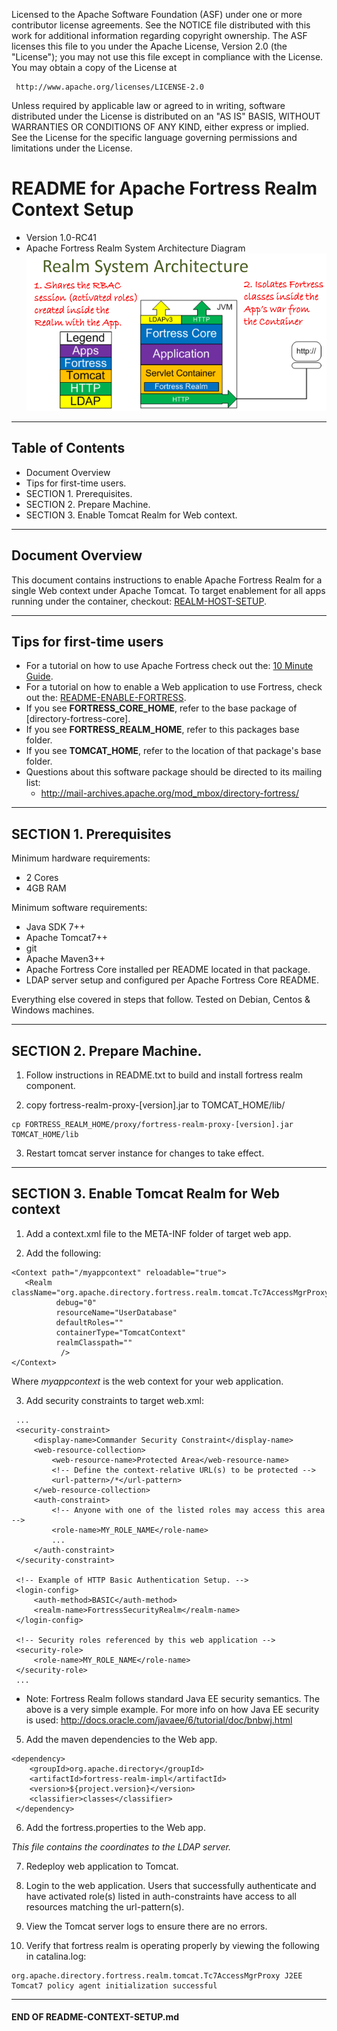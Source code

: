    Licensed to the Apache Software Foundation (ASF) under one
   or more contributor license agreements.  See the NOTICE file
   distributed with this work for additional information
   regarding copyright ownership.  The ASF licenses this file
   to you under the Apache License, Version 2.0 (the
   "License"); you may not use this file except in compliance
   with the License.  You may obtain a copy of the License at

     http://www.apache.org/licenses/LICENSE-2.0

   Unless required by applicable law or agreed to in writing,
   software distributed under the License is distributed on an
   "AS IS" BASIS, WITHOUT WARRANTIES OR CONDITIONS OF ANY
   KIND, either express or implied.  See the License for the
   specific language governing permissions and limitations
   under the License.

# README for Apache Fortress Realm Context Setup
 * Version 1.0-RC41
 * Apache Fortress Realm System Architecture Diagram
 ![Apache Fortress Realm System Architecture](images/fortress-realm-system-arch.png "Apache Fortress Realm System Architecture")

-------------------------------------------------------------------------------
## Table of Contents

 * Document Overview
 * Tips for first-time users.
 * SECTION 1. Prerequisites.
 * SECTION 2. Prepare Machine.
 * SECTION 3. Enable Tomcat Realm for Web context.

___________________________________________________________________________________
## Document Overview

This document contains instructions to enable Apache Fortress Realm for a single Web context under Apache Tomcat.  To target enablement for all apps running under the container, checkout: [REALM-HOST-SETUP](./REALM-HOST-SETUP.md).

___________________________________________________________________________________
##  Tips for first-time users

 * For a tutorial on how to use Apache Fortress check out the: [10 Minute Guide](http://directory.apache.org/fortress/gen-docs/latest/apidocs/org/apache/directory/fortress/core/doc-files/ten-minute-guide.html).
 * For a tutorial on how to enable a Web application to use Fortress, check out the: [README-ENABLE-FORTRESS](https://github.com/shawnmckinney/wicket-sample/blob/master/README-ENABLE-FORTRESS.md).
 * If you see **FORTRESS_CORE_HOME**, refer to the base package of [directory-fortress-core].
 * If you see **FORTRESS_REALM_HOME**, refer to this packages base folder.
 * If you see **TOMCAT_HOME**, refer to the location of that package's base folder.
 * Questions about this software package should be directed to its mailing list:
   * http://mail-archives.apache.org/mod_mbox/directory-fortress/

-------------------------------------------------------------------------------
## SECTION 1. Prerequisites

Minimum hardware requirements:
 * 2 Cores
 * 4GB RAM

Minimum software requirements:
 * Java SDK 7++
 * Apache Tomcat7++
 * git
 * Apache Maven3++
 * Apache Fortress Core installed per README located in that package.
 * LDAP server setup and configured per Apache Fortress Core README.

Everything else covered in steps that follow.  Tested on Debian, Centos & Windows machines.

-------------------------------------------------------------------------------
## SECTION 2. Prepare Machine.

1. Follow instructions in README.txt to build and install fortress realm component.

2. copy fortress-realm-proxy-[version].jar to TOMCAT_HOME/lib/

 ```
 cp FORTRESS_REALM_HOME/proxy/fortress-realm-proxy-[version].jar TOMCAT_HOME/lib
 ```

3. Restart tomcat server instance for changes to take effect.

-------------------------------------------------------------------------------
## SECTION 3. Enable Tomcat Realm for Web context

1. Add a context.xml file to the META-INF folder of target web app.

2. Add the following:
 ```
 <Context path="/myappcontext" reloadable="true">
    <Realm className="org.apache.directory.fortress.realm.tomcat.Tc7AccessMgrProxy"
           debug="0"
           resourceName="UserDatabase"
           defaultRoles=""
           containerType="TomcatContext"
           realmClasspath=""
            />
 </Context>
 ```

 Where *myappcontext* is the web context for your web application.

3. Add security constraints to target web.xml:
 ```
  ...
  <security-constraint>
      <display-name>Commander Security Constraint</display-name>
      <web-resource-collection>
          <web-resource-name>Protected Area</web-resource-name>
          <!-- Define the context-relative URL(s) to be protected -->
          <url-pattern>/*</url-pattern>
      </web-resource-collection>
      <auth-constraint>
          <!-- Anyone with one of the listed roles may access this area -->
          <role-name>MY_ROLE_NAME</role-name>
          ...
      </auth-constraint>
  </security-constraint>

  <!-- Example of HTTP Basic Authentication Setup. -->
  <login-config>
      <auth-method>BASIC</auth-method>
      <realm-name>FortressSecurityRealm</realm-name>
  </login-config>

  <!-- Security roles referenced by this web application -->
  <security-role>
      <role-name>MY_ROLE_NAME</role-name>
  </security-role>
  ...
 ```

 * Note:  Fortress Realm follows standard Java EE security semantics.  The above is a very simple example. For more info on how Java EE security is used: http://docs.oracle.com/javaee/6/tutorial/doc/bnbwj.html

5. Add the maven dependencies to the Web app.

 ```
 <dependency>
     <groupId>org.apache.directory</groupId>
     <artifactId>fortress-realm-impl</artifactId>
     <version>${project.version}</version>
     <classifier>classes</classifier>
  </dependency>
  ```

6. Add the fortress.properties to the Web app.

 *This file contains the coordinates to the LDAP server.*

7. Redeploy web application to Tomcat.

8. Login to the web application.  Users that successfully authenticate and have activated role(s) listed in auth-constraints have access to all resources matching the url-pattern(s).

9. View the Tomcat server logs to ensure there are no errors.

10. Verify that fortress realm is operating properly by viewing the following in catalina.log:

 ```
 org.apache.directory.fortress.realm.tomcat.Tc7AccessMgrProxy J2EE Tomcat7 policy agent initialization successful
 ```
___________________________________________________________________________________
#### END OF README-CONTEXT-SETUP.md
